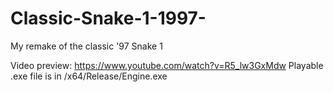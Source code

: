 # Classic-Snake-1-1997-
My remake of the classic '97 Snake 1 

Video preview: https://www.youtube.com/watch?v=R5_lw3GxMdw
Playable .exe file is in /x64/Release/Engine.exe
